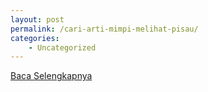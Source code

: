 ```yaml
---
layout: post
permalink: /cari-arti-mimpi-melihat-pisau/
categories:
    - Uncategorized
---
```


[Baca Selengkapnya](/08)